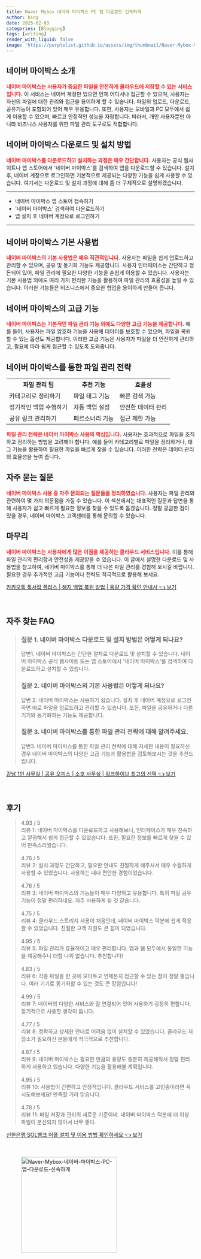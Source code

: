 ```yaml
---
title: Naver Mybox 네이버 마이박스 PC 앱 다운로드 신속하게
author: bing
date: 2025-02-03
categories: [Blogging]
tags: [writing]
render_with_liquid: false
image: 'https://purplelist.github.io/assets/img/thumbnail/Naver-Mybox-네이버-마이박스-PC-앱-다운로드-신속하게.webp'
---
```



<h2 id='네이버 마이박스 소개'>네이버 마이박스 소개</h2>

<p><b><span style="color: #ee2323;">네이버 마이박스는 사용자가 중요한 파일을 안전하게 클라우드에 저장할 수 있는 서비스입니다.</span></b> 이 서비스는 네이버 계정만 있으면 언제 어디서나 접근할 수 있으며, 사용자는 자신의 파일에 대한 관리와 접근을 용이하게 할 수 있습니다. 파일의 업로드, 다운로드, 공유기능이 포함되어 있어 매우 유용합니다. 또한, 사용자는 모바일과 PC 모두에서 쉽게 이용할 수 있으며, 빠르고 안정적인 성능을 자랑합니다. 따라서, 개인 사용자뿐만 아니라 비즈니스 사용자를 위한 파일 관리 도구로도 적합합니다.</p>

<h2 id='네이버 마이박스 다운로드 및 설치 방법'>네이버 마이박스 다운로드 및 설치 방법</h2>

<p><b><span style="color: #ee2323;">네이버 마이박스를 다운로드하고 설치하는 과정은 매우 간단합니다.</span></b> 사용자는 공식 웹사이트나 앱 스토어에서 '네이버 마이박스'를 검색하여 앱을 다운로드할 수 있습니다. 설치 후, 네이버 계정으로 로그인하면 기본적으로 제공되는 다양한 기능을 쉽게 사용할 수 있습니다. 여기서는 다운로드 및 설치 과정에 대해 좀 더 구체적으로 설명하겠습니다.</p>

<hr />

<ul>
    <li>네이버 마이박스 앱 스토어 접속하기</li>
    <li>'네이버 마이박스' 검색하여 다운로드하기</li>
    <li>앱 설치 후 네이버 계정으로 로그인하기</li>
</ul>

<hr />

<h2 id='네이버 마이박스 기본 사용법'>네이버 마이박스 기본 사용법</h2>

<p><b><span style="color: #ee2323;">네이버 마이박스의 기본 사용법은 매우 직관적입니다.</span></b> 사용자는 파일을 쉽게 업로드하고 관리할 수 있으며, 공유 및 동기화 기능도 제공합니다. 사용자 인터페이스는 간단하고 정돈되어 있어, 파일 관리에 필요한 다양한 기능을 손쉽게 이용할 수 있습니다. 사용자는 기본 사용법 외에도 여러 가지 편리한 기능을 활용하여 파일 관리의 효율성을 높일 수 있습니다. 이러한 기능들은 비즈니스에서 중요한 협업을 용이하게 만들어 줍니다.</p>

<h2 id='네이버 마이박스의 고급 기능'>네이버 마이박스의 고급 기능</h2>

<p><b><span style="color: #ee2323;">네이버 마이박스는 기본적인 파일 관리 기능 외에도 다양한 고급 기능을 제공합니다.</span></b> 예를 들어, 사용자는 파일 암호화 기능을 사용해 데이터를 보호할 수 있으며, 파일을 복원할 수 있는 옵션도 제공합니다. 이러한 고급 기능은 사용자가 파일을 더 안전하게 관리하고, 필요에 따라 쉽게 접근할 수 있도록 도와줍니다.</p>

<h2 id='네이버 마이박스를 통한 파일 관리 전략'>네이버 마이박스를 통한 파일 관리 전략</h2>

<table>
    <tr>
        <td style="text-align: center; height: 17px;"><b>파일 관리 팁</b></td>
        <td style="text-align: center; height: 17px;"><b>추천 기능</b></td>
        <td style="text-align: center; height: 17px;"><b>효율성</b></td>
    </tr>
    <tr>
        <td>카테고리로 정리하기</td>
        <td>파일 태그 기능</td>
        <td>빠른 검색 가능</td>
    </tr>
    <tr>
        <td>정기적인 백업 수행하기</td>
        <td>자동 백업 설정</td>
        <td>안전한 데이터 관리</td>
    </tr>
    <tr>
        <td>공유 링크 관리하기</td>
        <td>페르소너리 기능</td>
        <td>접근 제한 가능</td>
    </tr>
</table>

<p><b><span style="color: #ee2323;">파일 관리 전략은 네이버 마이박스 사용의 핵심입니다.</span></b> 사용자는 효과적으로 파일을 조직하고 정리하는 방법을 고려해야 합니다. 예를 들어 카테고리별로 파일을 정리하거나, 태그 기능을 활용하여 필요한 파일을 빠르게 찾을 수 있습니다. 이러한 전략은 데이터 관리의 효율성을 높여 줍니다.</p>

<h2 id='자주 묻는 질문'>자주 묻는 질문</h2>

<p><b><span style="color: #ee2323;">네이버 마이박스 사용 중 자주 문의되는 질문들을 정리하였습니다.</span></b> 사용자는 파일 관리와 관련하여 몇 가지 의문점을 가질 수 있습니다. 이 섹션에서는 대표적인 질문과 답변을 통해 사용자가 쉽고 빠르게 필요한 정보를 찾을 수 있도록 돕겠습니다. 정말 궁금한 점이 있을 경우, 네이버 마이박스 고객센터를 통해 문의할 수 있습니다.</p>

<h2 id='마무리'>마무리</h2>

<p><b><span style="color: #ee2323;">네이버 마이박스는 사용자에게 많은 이점을 제공하는 클라우드 서비스입니다.</span></b> 이를 통해 파일 관리의 편리함과 안전성을 제공받을 수 있습니다. 이 글에서 설명한 다운로드 및 사용법을 참고하여, 네이버 마이박스를 통해 더 나은 파일 관리를 경험해 보시길 바랍니다. 필요한 경우 추가적인 고급 기능이나 전략도 적극적으로 활용해 보세요.</p>


<p><a class="click-button" title="카카오톡 톡서랍 플러스 | 해지 백업 복원 방법 | 용량 가격 확인 안내서" href="https://purplelist.github.io/posts/%EC%B9%B4%EC%B9%B4%EC%98%A4%ED%86%A1-%ED%86%A1%EC%84%9C%EB%9E%8D-%ED%94%8C%EB%9F%AC%EC%8A%A4-%ED%95%B4%EC%A7%80-%EB%B0%B1%EC%97%85-%EB%B3%B5%EC%9B%90-%EB%B0%A9%EB%B2%95-%EC%9A%A9%EB%9F%89-%EA%B0%80%EA%B2%A9-%ED%99%95%EC%9D%B8-%EC%95%88%EB%82%B4%EC%84%9C/" rel="dofollow">카카오톡 톡서랍 플러스 | 해지 백업 복원 방법 | 용량 가격 확인 안내서 👈 보기</a></p><br>
<h2 id='자주_찾는_FAQ'>자주 찾는 FAQ</h2>
<div itemscope="" itemtype="https://schema.org/FAQPage"> 
<blockquote> 
<div itemscope="" itemprop="mainEntity" itemtype="https://schema.org/Question"> 
<h3 itemprop="name">질문 1. 네이버 마이박스 다운로드 및 설치 방법은 어떻게 되나요?</h3> 
<div itemscope="" itemprop="acceptedAnswer" itemtype="https://schema.org/Answer"> 
<span itemprop="text"> 
<p>답변1. 네이버 마이박스는 간단한 절차로 다운로드 및 설치할 수 있습니다. 네이버 마이박스 공식 웹사이트 또는 앱 스토어에서 '네이버 마이박스'를 검색하여 다운로드하고 설치할 수 있습니다.</p> 
</span> 
</div> 
</div> 
<div itemscope="" itemprop="mainEntity" itemtype="https://schema.org/Question"> 
<h3 itemprop="name">질문 2. 네이버 마이박스의 기본 사용법은 어떻게 되나요?</h3> 
<div itemscope="" itemprop="acceptedAnswer" itemtype="https://schema.org/Answer"> 
<span itemprop="text"> 
<p>답변 2. 네이버 마이박스는 사용하기 쉽습니다. 설치 후 네이버 계정으로 로그인하면 바로 파일을 업로드하고 관리할 수 있습니다. 또한, 파일을 공유하거나 다른 기기와 동기화하는 기능도 제공합니다.</p> 
</span> 
</div> 
</div> 
<div itemscope="" itemprop="mainEntity" itemtype="https://schema.org/Question"> 
<h3 itemprop="name">질문 3. 네이버 마이박스를 통한 파일 관리 전략에 대해 알려주세요.</h3> 
<div itemscope="" itemprop="acceptedAnswer" itemtype="https://schema.org/Answer"> 
<span itemprop="text"> 
<p>답변3. 네이버 마이박스를 통한 파일 관리 전략에 대해 자세한 내용이 필요하신 경우 네이버 마이박스의 다양한 고급 기능과 활용법을 검토해보시는 것을 추천드립니다.</p> 
</span> 
</div> 
</div> 
</blockquote> 
</div>
<p><a class="click-button" title="강남 1인 사무실 | 공유 오피스 | 소호 사무실 | 워크하이브 최고의 선택" href="https://purplelist.github.io/posts/%EA%B0%95%EB%82%A8-1%EC%9D%B8-%EC%82%AC%EB%AC%B4%EC%8B%A4-%EA%B3%B5%EC%9C%A0-%EC%98%A4%ED%94%BC%EC%8A%A4-%EC%86%8C%ED%98%B8-%EC%82%AC%EB%AC%B4%EC%8B%A4-%EC%9B%8C%ED%81%AC%ED%95%98%EC%9D%B4%EB%B8%8C-%EC%B5%9C%EA%B3%A0%EC%9D%98-%EC%84%A0%ED%83%9D/" rel="dofollow">강남 1인 사무실 | 공유 오피스 | 소호 사무실 | 워크하이브 최고의 선택 👈 보기</a></p><br>
<h2 id='후기'>후기</h2>
<div itemscope itemtype="https://schema.org/Product">
  <blockquote>
  <div itemprop="review" itemscope itemtype="https://schema.org/Review">
      <div itemprop="reviewRating" itemscope itemtype="https://schema.org/Rating"> <span itemprop="ratingValue">4.93</span> / <span itemprop="bestRating">5</span> </div>
      <span itemprop="reviewBody">리뷰 1: 네이버 마이박스를 다운로드하고 사용해보니, 인터페이스가 매우 친숙하고 깔끔해서 쉽게 접근할 수 있었습니다. 또한, 필요한 정보를 빠르게 찾을 수 있어 만족스러웠습니다.</span>
  </div>
  <br>
  <div itemprop="review" itemscope itemtype="https://schema.org/Review">
      <div itemprop="reviewRating" itemscope itemtype="https://schema.org/Rating"> <span itemprop="ratingValue">4.76</span> / <span itemprop="bestRating">5</span> </div>
      <span itemprop="reviewBody">리뷰 2: 설치 과정도 간단하고, 필요한 안내도 친절하게 해주셔서 매우 수월하게 사용할 수 있었습니다. 사용하는 내내 편안한 경험이었습니다.</span>
  </div>
  <br>
  <div itemprop="review" itemscope itemtype="https://schema.org/Review">
      <div itemprop="reviewRating" itemscope itemtype="https://schema.org/Rating"> <span itemprop="ratingValue">4.76</span> / <span itemprop="bestRating">5</span> </div>
      <span itemprop="reviewBody">리뷰 3: 네이버 마이박스의 기능들이 매우 다양하고 유용합니다. 특히 파일 공유 기능이 정말 편리하네요. 자주 사용하게 될 것 같습니다.</span>
  </div>
  <br>
  <div itemprop="review" itemscope itemtype="https://schema.org/Review">
      <div itemprop="reviewRating" itemscope itemtype="https://schema.org/Rating"> <span itemprop="ratingValue">4.75</span> / <span itemprop="bestRating">5</span> </div>
      <span itemprop="reviewBody">리뷰 4: 클라우드 스토리지 사용이 처음인데, 네이버 마이박스 덕분에 쉽게 적응할 수 있었습니다. 친절한 고객 지원도 큰 힘이 되었습니다.</span>
  </div>
  <br>
  <div itemprop="review" itemscope itemtype="https://schema.org/Review">
      <div itemprop="reviewRating" itemscope itemtype="https://schema.org/Rating"> <span itemprop="ratingValue">4.95</span> / <span itemprop="bestRating">5</span> </div>
      <span itemprop="reviewBody">리뷰 5: 파일 관리가 효율적이고 매우 편리합니다. 앱과 웹 모두에서 동일한 기능을 제공해주니 더할 나위 없습니다. 추천합니다!</span>
  </div>
  <br>
  <div itemprop="review" itemscope itemtype="https://schema.org/Review">
      <div itemprop="reviewRating" itemscope itemtype="https://schema.org/Rating"> <span itemprop="ratingValue">4.83</span> / <span itemprop="bestRating">5</span> </div>
      <span itemprop="reviewBody">리뷰 6: 각종 파일을 한 곳에 모아두고 언제든지 접근할 수 있는 점이 정말 좋습니다. 여러 기기로 동기화할 수 있는 것도 큰 장점입니다!</span>
  </div>
  <br>
  <div itemprop="review" itemscope itemtype="https://schema.org/Review">
      <div itemprop="reviewRating" itemscope itemtype="https://schema.org/Rating"> <span itemprop="ratingValue">4.99</span> / <span itemprop="bestRating">5</span> </div>
      <span itemprop="reviewBody">리뷰 7: 네이버의 다양한 서비스와 잘 연결되어 있어 사용하기 굉장히 편합니다. 장기적으로 사용할 생각이 듭니다.</span>
  </div>
  <br>
  <div itemprop="review" itemscope itemtype="https://schema.org/Review">
      <div itemprop="reviewRating" itemscope itemtype="https://schema.org/Rating"> <span itemprop="ratingValue">4.77</span> / <span itemprop="bestRating">5</span> </div>
      <span itemprop="reviewBody">리뷰 8: 정확하고 상세한 안내로 어려움 없이 설치할 수 있었습니다. 클라우드 저장소가 필요하신 분들에게 적극적으로 추천합니다.</span>
  </div>
  <br>
  <div itemprop="review" itemscope itemtype="https://schema.org/Review">
      <div itemprop="reviewRating" itemscope itemtype="https://schema.org/Rating"> <span itemprop="ratingValue">4.87</span> / <span itemprop="bestRating">5</span> </div>
      <span itemprop="reviewBody">리뷰 9: 네이버 마이박스는 필요한 만큼의 용량도 충분히 제공해줘서 정말 편리하게 사용하고 있습니다. 다양한 기능을 활용해볼 계획입니다.</span>
  </div>
  <br>
  <div itemprop="review" itemscope itemtype="https://schema.org/Review">
      <div itemprop="reviewRating" itemscope itemtype="https://schema.org/Rating"> <span itemprop="ratingValue">4.95</span> / <span itemprop="bestRating">5</span> </div>
      <span itemprop="reviewBody">리뷰 10: 사용법이 간편하고 안정적입니다. 클라우드 서비스를 고민중이라면 꼭 시도해보세요! 만족할 거라 믿습니다.</span>
  </div>
  <br>
  <div itemprop="review" itemscope itemtype="https://schema.org/Review">
      <div itemprop="reviewRating" itemscope itemtype="https://schema.org/Rating"> <span itemprop="ratingValue">4.78</span> / <span itemprop="bestRating">5</span> </div>
      <span itemprop="reviewBody">리뷰 11: 파일 저장과 관리의 새로운 기준이네. 네이버 마이박스 덕분에 더 이상 파일이 분산되지 않아서 너무 좋다.</span>
  </div>
  </blockquote>
</div>
<p><a class="click-button" title="신한은행 SOL뱅크 어플 설치 및 이용 방법 확인하세요" href="https://purplelist.github.io/posts/%EC%8B%A0%ED%95%9C%EC%9D%80%ED%96%89-SOL%EB%B1%85%ED%81%AC-%EC%96%B4%ED%94%8C-%EC%84%A4%EC%B9%98-%EB%B0%8F-%EC%9D%B4%EC%9A%A9-%EB%B0%A9%EB%B2%95-%ED%99%95%EC%9D%B8%ED%95%98%EC%84%B8%EC%9A%94/" rel="dofollow">신한은행 SOL뱅크 어플 설치 및 이용 방법 확인하세요 👈 보기</a></p><br>
<figure class="image"><img src="https://purplelist.github.io/assets/img/thumbnail/Naver-Mybox-네이버-마이박스-PC-앱-다운로드-신속하게.webp" alt="Naver-Mybox-네이버-마이박스-PC-앱-다운로드-신속하게" width="256" height="256"></figure>